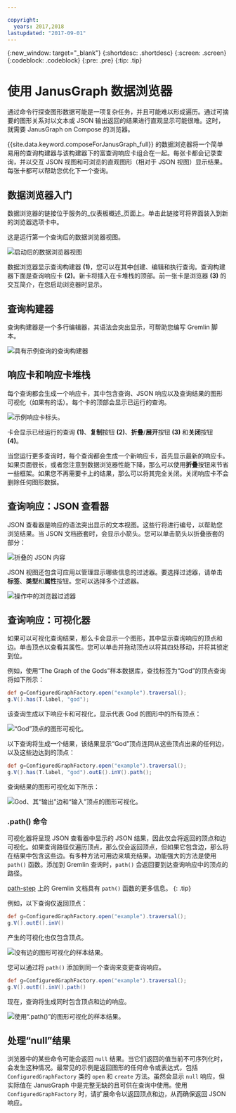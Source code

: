 ```yaml
---

copyright:
  years: 2017,2018
lastupdated: "2017-09-01"
---
```


{:new_window: target="_blank"}
{:shortdesc: .shortdesc}
{:screen: .screen}
{:codeblock: .codeblock}
{:pre: .pre}
{:tip: .tip}

# 使用 JanusGraph 数据浏览器

通过命令行探查图形数据可能是一项复杂任务，并且可能难以形成遍历。通过可摘要的图形关系对以文本或 JSON 输出返回的结果进行直观显示可能很难。这时，就需要 JanusGraph on Compose 的浏览器。

{{site.data.keyword.composeForJanusGraph_full}} 的数据浏览器将一个简单易用的查询构建器与该构建器下的富查询响应卡组合在一起。每张卡都会记录查询，并以交互 JSON 视图和可浏览的直观图形（相对于 JSON 视图）显示结果。每张卡都可以帮助您优化下一个查询。

## 数据浏览器入门

数据浏览器的链接位于服务的_仪表板概述_页面上。单击此链接可将界面装入到新的浏览器选项卡中。

这是运行第一个查询后的数据浏览器视图。

![启动后的数据浏览器视图](./images/databrowser_taggedFullscreenbrowser.png "启动后的数据浏览器视图，其中显示查询构建器、JSON 和可视化格式的查询输出，以及欢迎消息教程。")

数据浏览器显示查询构建器 **(1)**，您可以在其中创建、编辑和执行查询。查询构建器下面是查询响应卡 **(2)**。新卡将插入在卡堆栈的顶部。前一张卡是浏览器 **(3)** 的交互简介，在您启动浏览器时显示。

## 查询构建器

查询构建器是一个多行编辑器，其语法会突出显示，可帮助您编写 Gremlin 脚本。

![具有示例查询的查询构建器](./images/databrowser_taggedquerybuilder.png "具有示例查询的查询构建器")

## 响应卡和响应卡堆栈

每个查询都会生成一个响应卡，其中包含查询、JSON 响应以及查询结果的图形可视化（如果有的话）。每个卡的顶部会显示已运行的查询。

![示例响应卡标头。](./images/databrowser_querybar.png)

卡会显示已经运行的查询 **(1)**、**复制**按钮 **(2)**、**折叠**/**展开**按钮 **(3)** 和**关闭**按钮 **(4)**。

当您运行更多查询时，每个查询都会生成一个新响应卡，首先显示最新的响应卡。如果页面很长，或者您注意到数据浏览器性能下降，那么可以使用**折叠**按钮来节省一些框架。如果您不再需要卡上的结果，那么可以将其完全关闭。关闭响应卡不会删除任何图形数据。

## 查询响应：JSON 查看器

JSON 查看器是响应的语法突出显示的文本视图。这些行将进行编号，以帮助您浏览结果。当 JSON 文档嵌套时，会显示小箭头。您可以单击箭头以折叠嵌套的部分：

![折叠的 JSON 内容](./images/databrowser_queryresponse.png)

JSON 视图还包含可应用以管理显示哪些信息的过滤器。要选择过滤器，请单击**标签**、**类型**和**属性**按钮。您可以选择多个过滤器。

![操作中的浏览器过滤器](./images/databrowser_filteractions.png)

## 查询响应：可视化器

如果可以可视化查询结果，那么卡会显示一个图形，其中显示查询响应的顶点和边。单击顶点以查看其属性。您可以单击并拖动顶点以将其四处移动，并将其锁定到位。

例如，使用“The Graph of the Gods”样本数据库，查找标签为“God”的顶点查询将如下所示：

```groovy
def g=ConfiguredGraphFactory.open("example").traversal();
g.V().has(T.label, "god");
```

该查询生成以下响应卡和可视化，显示代表 God 的图形中的所有顶点：

![“God”顶点的图形可视化。](./images/databrowser_visualization.png)

以下查询将生成一个结果，该结果显示“God”顶点连同从这些顶点出来的任何边，以及这些边达到的顶点：

```groovy
def g=ConfiguredGraphFactory.open("example").traversal();
g.V().has(T.label, "god").outE().inV().path();
```

查询结果的图形可视化如下所示：

![God、其“输出”边和“输入”顶点的图形可视化。](./images/databrowser_edgesvertices.png)

### .path() 命令

可视化器将呈现 JSON 查看器中显示的 JSON 结果，因此仅会将返回的顶点和边可视化。如果查询路径仅遍历顶点，那么仅会返回顶点，但如果它包含边，那么将在结果中包含这些边。有多种方法可用边来填充结果。功能强大的方法是使用 `path()` 函数。添加到 Gremlin 查询时，`path()` 会返回要到达查询响应中的顶点的路径。

[path-step](http://tinkerpop.apache.org/docs/current/reference/#path-step) 上的 Gremlin 文档具有 `path()` 函数的更多信息。
{: .tip}

例如，以下查询仅返回顶点：

```groovy
def g=ConfiguredGraphFactory.open("example").traversal();
g.V().outE().inV()
```

产生的可视化也仅包含顶点。

![没有边的图形可视化的样本结果。](./images/databrowser_visualization2.png)

您可以通过将 `path()` 添加到同一个查询来变更查询响应。

```groovy
def g=ConfiguredGraphFactory.open("example").traversal();
g.V().outE().inV().path()
```

现在，查询将生成同时包含顶点和边的响应。

![使用“.path()”的图形可视化的样本结果。](./images/databrowser_visualization3.png)

## 处理“null”结果

浏览器中的某些命令可能会返回 `null` 结果。当它们返回的值当前不可序列化时，会发生这种情况。最常见的示例是返回图形的任何命令或表达式，包括 `ConfiguredGraphFactory` 类的 `open` 和 `create` 方法。虽然会显示 `null` 响应，但实际值在 JanusGraph 中是完整无缺的且可供在查询中使用。使用 `ConfiguredGraphFactory` 时，请扩展命令以返回顶点和边，从而确保返回 JSON 响应。
